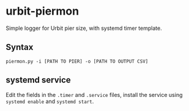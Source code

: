 # urbit-piermon
Simple logger for Urbit pier size, with systemd timer template.

## Syntax

`piermon.py -i [PATH TO PIER] -o [PATH TO OUTPUT CSV]`

## systemd service

Edit the fields in the `.timer` and `.service` files, install the service using `systemd enable` and `systemd start`.

